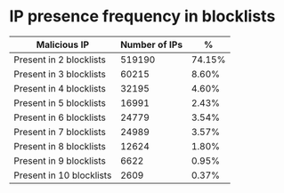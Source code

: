 # IP presence frequency in blocklists
| Malicious IP | Number of IPs | % |
|----|----|----|
| Present in 2 blocklists | 519190 | 74.15% |
| Present in 3 blocklists | 60215 | 8.60% |
| Present in 4 blocklists | 32195 | 4.60% |
| Present in 5 blocklists | 16991 | 2.43% |
| Present in 6 blocklists | 24779 | 3.54% |
| Present in 7 blocklists | 24989 | 3.57% |
| Present in 8 blocklists | 12624 | 1.80% |
| Present in 9 blocklists | 6622 | 0.95% |
| Present in 10 blocklists | 2609 | 0.37% |
